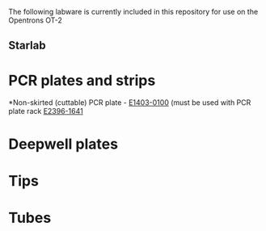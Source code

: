 The following labware is currently included in this repository for use on the Opentrons OT-2

## Starlab
# PCR plates and strips
*Non-skirted (cuttable) PCR plate - [E1403-0100](https://www.starlabgroup.com/GB-en/consumables/pcr-consumables_WebPSub-155858/96-well-pcr-plate-non-skirted-cuttable-natural_SLE1403-0100.html#tab=tecAttributes) (must be used with PCR plate rack [E2396-1641](https://www.starlabgroup.com/GB-en/sample-storage/pcr-sample-racks_WebPSub-177838/pcr-workstation_PF-SL-155400.html)

# Deepwell plates

# Tips

# Tubes


